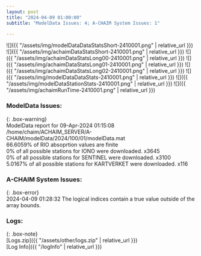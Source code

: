 ```yaml
---
layout: post
title: "2024-04-09 01:00:00"
subtitle: "ModelData Issues: 4; A-CHAIM System Issues: 1"

---
```


![]({{ "/assets/img/modelDataDataStatsShort-2410001.png" | relative_url }})
![]({{ "/assets/img/achaimDataStatsShort-2410001.png" | relative_url }})
![]({{ "/assets/img/achaimDataStatsLong00-2410001.png" | relative_url }})
![]({{ "/assets/img/achaimDataStatsLong01-2410001.png" | relative_url }})
![]({{ "/assets/img/achaimDataStatsLong02-2410001.png" | relative_url }})
![]({{ "/assets/img/modelDataDataStats-2410001.png" | relative_url }})
![]({{ "/assets/img/modelDataStationStats-2410001.png" | relative_url }})
![]({{ "/assets/img/achaimRunTime-2410001.png" | relative_url }})


### ModelData Issues:  
  
{: .box-warning}  
 ModelData report for 09-Apr-2024 01:15:08   
 /home/chaim/ACHAIM_SERVER/A-CHAIM/modelData/2024/100/01/modelData.mat   
 66.6059% of RIO absoprtion values are finite   
 0% of all possible stations for IONO were downloaded. x3645   
 0% of all possible stations for SENTINEL were downloaded. x3100   
 5.0167% of all possible stations for KARTVERKET were downloaded. x116   
  
### A-CHAIM System Issues:  
  
{: .box-error}  
2024-04-09 01:28:32 The logical indices contain a true value outside of the array bounds.  

### Logs:  
  
{: .box-note}  
[Logs.zip]({{ "/assets/other/logs.zip" | relative_url }})  
[Log Info]({{ "/logInfo" | relative_url }})  
